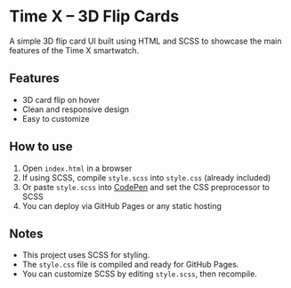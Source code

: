 # Time X – 3D Flip Cards

A simple 3D flip card UI built using HTML and SCSS to showcase the main features of the Time X smartwatch.

## Features
- 3D card flip on hover
- Clean and responsive design
- Easy to customize

## How to use
1. Open `index.html` in a browser
2. If using SCSS, compile `style.scss` into `style.css` (already included)
3. Or paste `style.scss` into [CodePen](https://codepen.io) and set the CSS preprocessor to SCSS
4. You can deploy via GitHub Pages or any static hosting

## Notes
- This project uses SCSS for styling.
- The `style.css` file is compiled and ready for GitHub Pages.
- You can customize SCSS by editing `style.scss`, then recompile.

